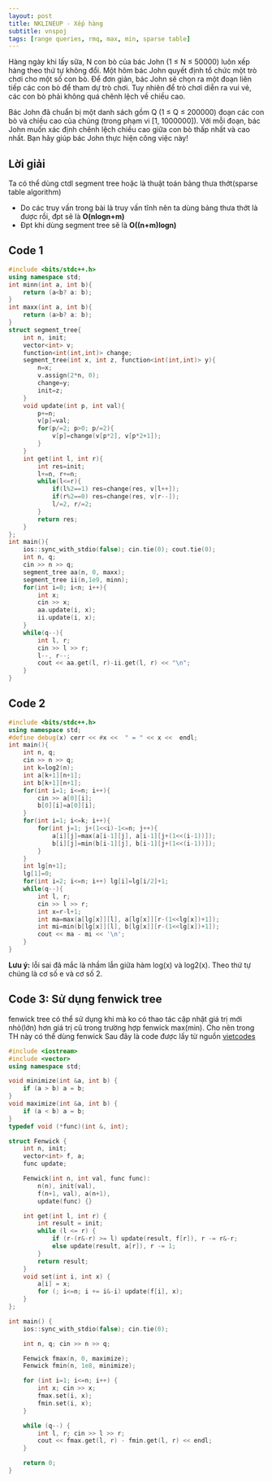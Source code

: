 ```yaml
---
layout: post
title: NKLINEUP - Xếp hàng
subtitle: vnspoj
tags: [range queries, rmq, max, min, sparse table]
---
```

Hàng ngày khi lấy sữa, N con bò của bác John (1 ≤ N ≤ 50000) luôn xếp hàng theo thứ tự không đổi. Một hôm bác John quyết định tổ chức một trò chơi cho một số con bò. Để đơn giản, bác John sẽ chọn ra một đoạn liên tiếp các con bò để tham dự trò chơi. Tuy nhiên để trò chơi diễn ra vui vẻ, các con bò phải không quá chênh lệch về chiều cao.

Bác John đã chuẩn bị một danh sách gồm Q (1 ≤ Q ≤ 200000) đoạn các con bò và chiều cao của chúng (trong phạm vi [1, 1000000]). Với mỗi đoạn, bác John muốn xác định chênh lệch chiều cao giữa con bò thấp nhất và cao nhất. Bạn hãy giúp bác John thực hiện công việc này!

## Lời giải
Ta có thể dùng ctdl segment tree hoặc là thuật toán bảng thưa thớt(sparse table algorithm)
- Do các truy vấn trong bài là truy vấn tĩnh nên ta dùng bảng thưa thớt là được rồi, đpt sẽ là **O(nlogn+m)**
- Đpt khi dùng segment tree sẽ là **O((n+m)logn)**

## Code 1

```cpp
#include <bits/stdc++.h>
using namespace std;
int minn(int a, int b){
	return (a<b? a: b);
}
int maxx(int a, int b){
	return (a>b? a: b);
}
struct segment_tree{
	int n, init;
	vector<int> v;
	function<int(int,int)> change;
	segment_tree(int x, int z, function<int(int,int)> y){
		n=x;
		v.assign(2*n, 0);
		change=y;
		init=z;
	}
	void update(int p, int val){
		p+=n;
		v[p]=val;
		for(p/=2; p>0; p/=2){
			v[p]=change(v[p*2], v[p*2+1]);
		}
	}
	int get(int l, int r){
		int res=init;
		l+=n, r+=n;
		while(l<=r){
			if(l%2==1) res=change(res, v[l++]);
			if(r%2==0) res=change(res, v[r--]);
			l/=2, r/=2;
		}
		return res;
	}
};
int main(){
	ios::sync_with_stdio(false); cin.tie(0); cout.tie(0);
	int n, q;
	cin >> n >> q;
	segment_tree aa(n, 0, maxx);
	segment_tree ii(n,1e9, minn);
	for(int i=0; i<n; i++){
		int x;
		cin >> x;
		aa.update(i, x);
		ii.update(i, x);
	}
	while(q--){
		int l, r;
		cin >> l >> r;
		l--, r--;
		cout << aa.get(l, r)-ii.get(l, r) << "\n";
	}
}
```
## Code 2
```cpp
#include <bits/stdc++.h>
using namespace std;
#define debug(x) cerr << #x <<  " = " << x <<  endl;
int main(){
	int n, q;
	cin >> n >> q;
	int k=log2(n);
	int a[k+1][n+1];
	int b[k+1][n+1];
	for(int i=1; i<=n; i++){
		cin >> a[0][i];
		b[0][i]=a[0][i];
	}
	for(int i=1; i<=k; i++){
		for(int j=1; j+(1<<i)-1<=n; j++){
			a[i][j]=max(a[i-1][j], a[i-1][j+(1<<(i-1))]);
			b[i][j]=min(b[i-1][j], b[i-1][j+(1<<(i-1))]);
		}
	}
	int lg[n+1];
	lg[1]=0;
	for(int i=2; i<=n; i++) lg[i]=lg[i/2]+1;
	while(q--){
		int l, r;
		cin >> l >> r;
		int x=r-l+1;
		int ma=max(a[lg[x]][l], a[lg[x]][r-(1<<lg[x])+1]);
		int mi=min(b[lg[x]][l], b[lg[x]][r-(1<<lg[x])+1]);
		cout << ma - mi << '\n';
	}
}
```
**Lưu ý:** lỗi sai đã mắc là nhầm lẫn giữa hàm log(x) và log2(x). Theo thứ tự chúng là cơ số e và cơ số 2.

## Code 3: Sử dụng fenwick tree
fenwick tree có thể sử dụng khi mà ko có thao tác cập nhật giá trị mới nhỏ(lớn) hơn giá trị cũ trong trường hợp fenwick max(min). Cho nên trong TH này có thể dùng fenwick 
Sau đây là code được lấy từ nguồn [vietcodes](https://vietcodes.github.io/code/84/index.html)
```cpp
#include <iostream>
#include <vector>
using namespace std;

void minimize(int &a, int b) {
    if (a > b) a = b;
}
void maximize(int &a, int b) {
    if (a < b) a = b;
}
typedef void (*func)(int &, int);

struct Fenwick {
    int n, init;
    vector<int> f, a;
    func update;

    Fenwick(int n, int val, func func):
        n(n), init(val),
        f(n+1, val), a(n+1),
        update(func) {}

    int get(int l, int r) {
        int result = init;
        while (l <= r) {
            if (r-(r&-r) >= l) update(result, f[r]), r -= r&-r;
            else update(result, a[r]), r -= 1;
        }
        return result;
    }
    void set(int i, int x) {
        a[i] = x;
        for (; i<=n; i += i&-i) update(f[i], x);
    }
};

int main() {
    ios::sync_with_stdio(false); cin.tie(0);

    int n, q; cin >> n >> q;

    Fenwick fmax(n, 0, maximize);
    Fenwick fmin(n, 1e8, minimize);

    for (int i=1; i<=n; i++) {
        int x; cin >> x;
        fmax.set(i, x);
        fmin.set(i, x);
    }

    while (q--) {
        int l, r; cin >> l >> r;
        cout << fmax.get(l, r) - fmin.get(l, r) << endl;
    }

    return 0;
}
```
